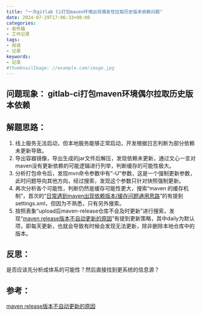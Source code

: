 ```yaml
---
title: "一次gitlab Ci打包maven环境出现偶发性拉取历史版本依赖问题"
date: 2024-07-29T17:06:33+08:00
categories:
- 收件箱
- 工作记录
tags:
- 阅读
- 记录
keywords:
- 记录
#thumbnailImage: //example.com/image.jpg
---
```


<!--more-->
## 问题现象： gitlab-ci打包maven环境偶尔拉取历史版本依赖

## 解题思路：
1. 线上服务无法启动，但本地服务能够正常启动，开发根据日志判断为部分依赖未更新导致。
2. 导出容器镜像，导出生成的jar文件后解压，发现依赖未更新，通过文心一言对maven没有更新依赖的可能逻辑进行列举，判断缓存的可能性极大。
3. 分析打包命令后，发现mvn命令参数中有“-U”参数，这是一个强制更新参数，此时问题导向其他方向，经过搜索，发现这个参数只针对快照强制更新。
4. 再次分析各个可能性，判断仍然是缓存可能性更大，搜索“maven 的缓存机制”，首次的“[日常遇到maven出现依赖版本/缓存问题通用思路](https://blog.csdn.net/acwing/article/details/136199811)”的有提到settings.xml，但因为不熟悉，只有另外搜索。
5. 按照表象“upload后maven-release仓库不会及时更新”进行搜索，发现“[maven release版本不自动更新的原因](https://www.cnblogs.com/lnlvinso/p/10046763.html)”有提到更新策略，其中daily为默认项，即每天更新，也就会导致有时候会发现无法更新，除非删除本地仓库中的版本。

## 反思：
是否应该先分析成体系的可能性？然后直接找到更系统的信息源？

## 参考：
[maven release版本不自动更新的原因](https://www.cnblogs.com/lnlvinso/p/10046763.html)
